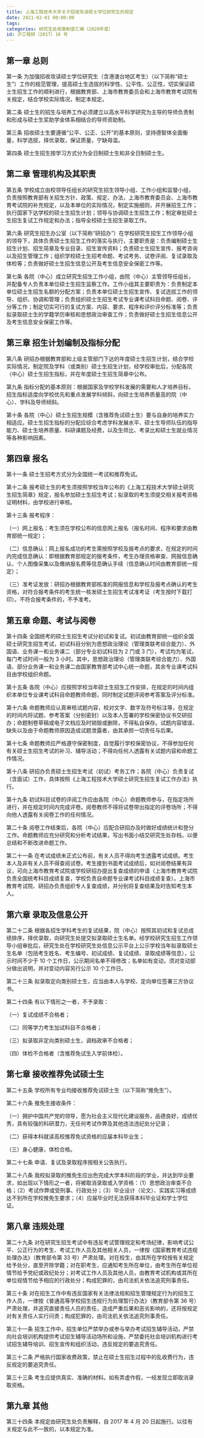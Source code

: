 ```yaml
---
title: 上海工程技术大学关于招收攻读硕士学位研究生的规定
date: 2021-02-01 00:00:00
tags: 
categories: 研究生处规章制度汇编（2020年度）
id: 沪工程研〔2017〕16 号
---
```


## 第一章 总则

第一条 为加强招收攻读硕士学位研究生（含港澳台地区考生）（以下简称“硕士生”）工作的规范管理，提高硕士生选拔的科学性、公平性、公正性，切实保证硕士生招生工作的顺利进行，根据教育部、上海市教育委员会和上海市教育考试院有关规定，结合学校实际情况，制定本规定。

第二条 硕士生的招生与培养工作必须建立以高水平科学研究为主导的导师负责制和形成与硕士生奖助学金体系相结合的导师资助制。

第三条 招收硕士生要遵循“公平、公正、公开”的基本原则，坚持德智体全面衡量，科学选拔，择优录取，保证质量，宁缺毋滥。

第四条 硕士生招生按学习方式分为全日制硕士生和非全日制硕士生。

## 第二章 管理机构及其职责

第五条 学校成立由校领导任组长的研究生招生领导小组、工作小组和监督小组，负责按照教育部有关招生方针、政策、规定、办法，上海市教育委员会、上海市教育考试院的补充规定，以及本单位的实际情况，制定实施细则，并开展招生工作；执行国家下达学校的硕士生招生计划；领导与协调硕士生招生工作；制定审批硕士生招生复试工作规定和办法；指导全校硕士生招生录取工作。

第六条 研究生招生办公室（以下简称“研招办”）在学校研究生招生工作领导小组的领导下，具体负责硕士生招生工作的落实与执行，主要职责是：负责编制硕士生招生计划、招生简章及专业目录、招生宣传资料；负责硕士生招生宣传、报考咨询以及招生管理工作；组织学校硕士生招考命题、考试考务、试卷评阅、复试录取及体检等；负责做好硕士生招生信息公开及考生信息安全保密工作等。

第七条 各院（中心）成立研究生招生工作小组，由院（中心）主管领导任组长，并配备专人负责本单位硕士生招生监察工作。工作小组其主要职责为：负责制定本单位硕士生招生名额的分配方案；负责本单位硕士生招生宣传、复试选拔工作的领导、组织、协调和管理；负责组织硕士生招生考试专业课考试科目命题、阅卷、评分等工作；制定切实可行的复试方案、内容、要求、程序和评价评分标准等；负责拟录取硕士生的学籍学历审核和思想政治审查工作；负责做好硕士生招生信息公开及考生信息安全保密工作等。

## 第三章 招生计划编制及指标分配

第八条 研招办根据教育部和上级主管部门下达的年度硕士生招生计划，结合学校实际情况，制定院及学科（或类别）硕士生招生计划，经学校审批后，分配各院（中心）硕士生招生指标，并在年度硕士生招生简章中公布。

第九条 指标分配的基本原则：根据国家及学校学科发展的需要和人才培养目标，招生指标适度向学校优先和重点发展学科倾斜，向硕士生培养质量高的院（中心）、学科及导师倾斜。

第十条 各院（中心）硕士生招生规模（含推荐免试硕士生）要与自身的培养实力相适应。硕士生招生指标的分配应综合考虑学科发展水平、硕士生导师队伍的指导能力、硕士生培养质量、科研课题及经费，以及生师比、考录比和硕士生就业情况等各种影响因素。

## 第四章 报名

第十一条 硕士生招考方式分为全国统一考试和推荐免试。

第十二条 报考硕士生的考生须按照学校当年公布的《上海工程技术大学硕士研究生招生简章》规定，报名参加硕士生招生考试；拟录取的考生须提交相关报考资格证明材料，由学校进行审核。

第十三条 报考程序：

（一）网上报名：考生须在学校公布的信息网上报名（报名时间、程序和要求由教育部统一规定）；

（二）信息确认：网上报名成功的考生需按照学校及报考点的要求，在规定的时间内完成信息确认：即根据教育部规定的报考条件，考生办理资格审查、网报信息确认、个人图像采集以及缴纳报名费等信息确认手续（信息确认时间由教育部统一规定）；

（三）准考证发放：研招办根据教育部核准的网报信息和学校及报考点确认的考生资格，对符合报考条件的考生统一核发硕士生招生考试准考证（考生按时下载打印）。不符合报考条件的，不予准考。

## 第五章 命题、考试与阅卷

第十四条 全国统考的硕士生招生考试分初试和复试。初试由教育部统一组织全国硕士研究生招生考试，初试科目分别为思想政治理论（管理类联考综合能力）、外国语、业务课一和业务课二（部分专业初试科目为 2 门或 3 门），考试均为笔试，每门考试时间一般为 3 小时。其中，思想政治理论（管理类联考综合能力）、外国语、部分业务课一和业务课二由国家教育部考试中心统一命题，其余专业课考试科目由学校组织命题。

第十五条 各院（中心）应按照学校当年硕士生招生工作安排，在规定的时间内组织本单位专业课考试科目命题教师命题，同时制定试题评阅参考答案及评分标准。

第十六条 命题教师应认真审核试题内容，校对文字、数字及符号标注等，在规定的时间内将试题、参考答案（分别密封）以及本人签署的学校保密协议书交研招办；命题制卷草稿或电子文档应及时销毁或删除，不得私自保存。试题内容错误、缺失以及由于命题教师原因造成试题泄露者，由其承担一切责任与后果。

第十七条 命题教师应严格遵守保密制度，自觉履行学校保密协议，不得参加任何有关硕士生招生考试的补习、辅导活动；不得向任何人透露有关试题内容和命题工作情况。

第十八条 研招办负责硕士生招生考试（初试）考务工作；各院（中心）负责复试（含面试）工作，具体按照《上海工程技术大学硕士研究生招生复试工作办法》执行。

第十九条 初试科目试卷的评阅工作应由各院（中心）命题教师参与，在指定场所进行，并在规定时间内完成评卷。阅卷教师不得将试卷带出指定的评卷场所；不得向他人透露有关阅卷工作的任何情况。

第二十条 阅卷工作结束后，各院（中心）应配合研招办及时做好成绩统计和登分工作。命题教师应充分研究和分析考试结果，写出书面小结交研究生处存档，以便总结和不断改进命题工作。

第二十一条 在考试成绩未正式公布前，有关人员不得向考生透露考试成绩。考生本人及非有关人员不得查阅试卷。考生接到书面考试成绩后，如对阅卷结果有异议，可向上海市教育考试院或学校研招办提出复查成绩的申请（上海市教育考试院负责全国统考科目成绩复查，学校负责自命题专业课考试科目成绩复查）。上海市教育考试院、研招办负责组织专人复查成绩，并分别将复查结果及时告知考生本人。

## 第六章 录取及信息公开

第二十二条 根据各招生学科考生的复试结果，院（中心）按照其初试和复试总成绩排序，择优录取，向研究生处提交拟录取硕士生名单。经学校研究生招生工作领导小组审批后，研究生处在学校研究生处信息公示平台上公示学校当年拟录取硕士生名单（包括考生姓名、考生编号、初试成绩、复试成绩、录取成绩等信息），公示时间不少于 10 个工作日，公示期间名单不得修改；名单如有变动，须对变动部分做出说明，并对变动内容另行公示 10 个工作日。

第二十三条 拟录取定向类别硕士生，应当由本人与学校、定向单位签署三方协议书。

第二十四条 有以下情形之一者，不予录取：

（一）复试成绩不合格者；

（二）同等学力考生加试科目不合格者；

（三）拟录取非定向类别硕士生，调档政审不合格者；

（四）体检不合格者（含推荐免试生入学前体检）。

## 第七章 接收推荐免试硕士生

第二十五条 学校所有专业均接收推荐免试硕士生（以下简称“推免生”）。

第二十六条 推免生接收条件：

（一）拥护中国共产党的领导，愿为社会主义现代化建设服务，品德良好，成绩优秀，具有较强的科研潜力，无任何考试作弊及其他违法违纪处分记录；

（二）获得本科就读高校推荐免试资格的应届本科毕业生；

（三）身心健康，体检合格。

第二十七条 申请、复试及录取程序按相关公告执行。

第二十八条 我校拟录取的推免生应出色完成大学本科阶段的学业，并达到毕业要求，如出现以下情形之一者，将被取消录取或入学资格：（1）思想政治审查不合格；（2）考试作弊或受刑事、行政处分；（3）毕业设计（论文）、实践实习等成绩达不到所在学校推免生要求；（4）应届毕业时无法获得本科毕业证和学士学位证。

## 第八章 违规处理

第二十九条 对在研究生招生考试中有违反考试管理规定和考场纪律，影响考试公平、公正行为的考生、考试工作人员及其他相关人员，一律按《国家教育考试违规处理办法》（教育部令第 33 号）严肃处理。对在校生，由其所在学校按有关规定给予处分，直至开除学籍；对在职考生，应通知考生所在单位，由考生所在单位视情节给予党纪或政纪处分；对考试工作人员及其他人员，由教育考试机构或其所在单位视情节给予相应的行政处分；构成犯罪的，由司法机关依法追究刑事责任。

第三十条 对在招生工作中有违反国家有关法律法规和招生管理规定行为的招生工作人员，一律按《普通高等学校招生违规行为处理暂行办法》（教育部令第 36 号）严肃处理，并追究直接责任人员的责任，造成严重后果和恶劣影响的，还将按规定对有关责任人实行问责；构成犯罪的，由司法机关依法追究刑事责任。

第三十一条 招生工作中，招生单位严禁举办或参与举办考试招生辅导活动，严禁向社会培训机构提供考试招生辅导活动场所和设施，严禁委托社会培训机构进行考试招生辅导培训、招生宣传和组织活动，违反规定的要追究责任。

第三十二条 严格执行国家收费政策，禁止在硕士生招生过程中的乱收费行为，违反规定的要追究责任。

第三十三条 考生应提供真实、准确的材料。如有弄虚作假，一经发现立即取消录取资格。

## 第九章 其他

第三十四条 本规定由研究生处负责解释，自 2017 年 4 月 20 日起施行。以往有关规定与此不一致的，以本规定为准。

